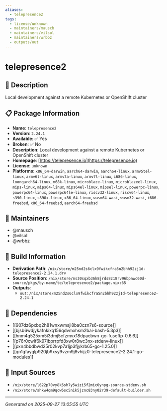 ```yaml
---
aliases:
  - telepresence2
tags:
  - license/unknown
  - maintainers/mausch
  - maintainers/vilsol
  - maintainers/wrbbz
  - outputs/out
---
```


# telepresence2

## 📝 Description

Local development against a remote Kubernetes or OpenShift cluster

## 📋 Package Information

- **Name**: `telepresence2`
- **Version**: `2.24.1`
- **Available**: ✅ Yes
- **Broken**: ✅ No
- **Description**: Local development against a remote Kubernetes or OpenShift cluster
- **Homepage**: [https://telepresence.io](https://telepresence.io)
- **License**: `unknown`
- **Platforms**: `x86_64-darwin`, `aarch64-darwin`, `aarch64-linux`, `armv5tel-linux`, `armv6l-linux`, `armv7a-linux`, `armv7l-linux`, `i686-linux`, `loongarch64-linux`, `m68k-linux`, `microblaze-linux`, `microblazeel-linux`, `mips-linux`, `mips64-linux`, `mips64el-linux`, `mipsel-linux`, `powerpc-linux`, `powerpc64-linux`, `powerpc64le-linux`, `riscv32-linux`, `riscv64-linux`, `s390-linux`, `s390x-linux`, `x86_64-linux`, `wasm64-wasi`, `wasm32-wasi`, `i686-freebsd`, `x86_64-freebsd`, `aarch64-freebsd`
## 👥 Maintainers

- @mausch
- @vilsol
- @wrbbz


## 🔧 Build Information

- **Derivation Path**: `/nix/store/m25nd2s6clx9fwikcfra5n2bhh92zj1d-telepresence2-2.24.1.drv`
- **Source Position**: `/nix/store/ns30sqxb36k8jrds8z18rv96bpnwc60d-source/pkgs/by-name/te/telepresence2/package.nix:65`
- **Outputs**:
  - `out`:  `/nix/store/m25nd2s6clx9fwikcfra5n2bhh92zj1d-telepresence2-2.24.1`

## 🔗 Dependencies

- [[907dz6pxbq2h81wnxwmsji8ba0czn7s6-source]]
- [[bjsb6wdjykafnkixq156qdvmxhsm2bai-bash-5.3p3]]
- [[hnm4q525xm5i3dmj5cfzmvx18dpacbwn-go-fuseftp-0.6.6]]
- [[p76r0cwlf6k97ibprrpfd8xw0r8wc3nx-stdenv-linux]]
- [[pxn4bbdbwd25r02kvp7a1jp3fjykrb65-go-1.25.0]]
- [[qn1gfayglp920jb9xsy9vzm9j8vhijz0-telepresence2-2.24.1-go-modules]]

## 📁 Input Sources

- `/nix/store/l622p70vy8k5sh7y5wizi5f2mic6ynpg-source-stdenv.sh`
- `/nix/store/shkw4qm9qcw5sc5n1k5jznc83ny02r39-default-builder.sh`

---
*Generated on 2025-09-27 13:05:55 UTC*
